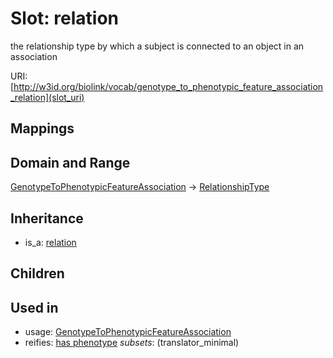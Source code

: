 # Slot: relation


the relationship type by which a subject is connected to an object in an association

URI: [http://w3id.org/biolink/vocab/genotype_to_phenotypic_feature_association_relation](slot_uri)
## Mappings

## Domain and Range

[GenotypeToPhenotypicFeatureAssociation](GenotypeToPhenotypicFeatureAssociation.md) -> [RelationshipType](RelationshipType.md)
## Inheritance

 *  is_a: [relation](relation.md)
## Children

## Used in

 *  usage: [GenotypeToPhenotypicFeatureAssociation](GenotypeToPhenotypicFeatureAssociation.md)
 *  reifies: [has phenotype](has_phenotype.md) *subsets*: (translator_minimal)
